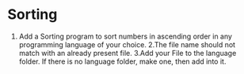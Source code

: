 # Sorting
1. Add a Sorting program to sort numbers in ascending order in any programming language of your choice.
2.The file name should not match with an already present file. 
3.Add your File to the language folder. If there is no language folder, make one, then add into it.
